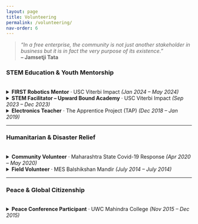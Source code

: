 ```yaml
---
layout: page
title: Volunteering
permalink: /volunteering/
nav-order: 6
---
```


<blockquote>
  <em>“In a free enterprise, the community is not just another stakeholder in business but it is in fact the very purpose of its existence.”</em><br/>
  <strong>– Jamsetji Tata</strong>
</blockquote>

<h3>STEM Education & Youth Mentorship</h3>
<br/>

<details>
<summary><strong>FIRST Robotics Mentor</strong> · USC Viterbi Impact <em>(Jan 2024 – May 2024)</em></summary>
<br/>
<ul>
  <li>Mentored Team Humans 4501 (New Roads School, Santa Monica) through FIRST Robotics competition.</li>
  <li>Provided hands-on support in electronics, systems integration, PID tuning, programming, and manufacturing.</li>
  <li>Fostered critical thinking and teamwork in a competitive STEM environment for high school students.</li>
</ul>
</details>

<details>
<summary><strong>STEM Facilitator – Upward Bound Academy</strong> · USC Viterbi Impact <em>(Sep 2023 – Dec 2023)</em></summary>
<br/>
<ul>
  <li>Supported first-gen, low-income high school students through hands-on STEM workshops at Mt. San Antonio College.</li>
  <li>Led group sessions on building hydrogen cell toy cars, facilitating scientific learning through structured activities.</li>
  <li>Adapted instructional content to 9th–11th grade students with varied learning needs and experiences.</li>
</ul>
</details>

<details>
<summary><strong>Electronics Teacher</strong> · The Apprentice Project (TAP) <em>(Dec 2018 – Jan 2019)</em></summary>
<br/>
<ul>
  <li>Taught electronics to underprivileged schoolchildren at Maharshi Harkadas EMS and ADH Primary School (Pune) as part of a Teach for India-backed initiative.</li>
  <li>Designed and delivered hands-on sessions to spark interest in STEM fields and build basic circuit understanding.</li>
</ul>
</details>

<hr/>

<h3>Humanitarian & Disaster Relief</h3>
<br/>

<details>
<summary><strong>Community Volunteer</strong> · Maharashtra State Covid-19 Response <em>(Apr 2020 – May 2020)</em></summary>
<br/>
<ul>
  <li>Volunteered during COVID-19 lockdown to assist with safe repatriation of 3000+ stranded migrant laborers across India.</li>
  <li>Documented passenger data (including for non-literate individuals) using detailed Excel records and pivot-table dashboards.</li>
  <li>Collaborated directly with DCP Purnima Gaikwad (Zone 3, Pune Police) to facilitate daily transportation logistics and policy tracking.</li>
</ul>
</details>

<details>
<summary><strong>Field Volunteer</strong> · MES Balshikshan Mandir <em>(July 2014 – July 2014)</em></summary>
<br/>
<ul>
  <li>Supported rural rice farmers during planting season through field labor and social service awareness initiatives.</li>
  <li>Recognized the health risks involved in paddy work (infections, poor wound healing) and advocated for student participation in agricultural volunteering.</li>
  <li>Gained appreciation for grassroots labor and economic barriers facing the rural farming community in India.</li>
</ul>
</details>

<hr/>

<h3>Peace & Global Citizenship</h3>
<br/>

<details>
<summary><strong>Peace Conference Participant</strong> · UWC Mahindra College <em>(Nov 2015 – Dec 2015)</em></summary>
<br/>
<ul>
  <li>Represented India at the United Peace Youth Festival (UPYF), a global dialogue on peace and conflict resolution hosted at UWC Mahindra College.</li>
  <li>Engaged in intercultural learning and roundtable discussions with youth from 99+ countries to explore human rights and nonviolence principles.</li>
  <li>Shared personal stories and cultural insights while building frameworks for empathy, inclusion, and community-led peacebuilding.</li>
</ul>
</details>
